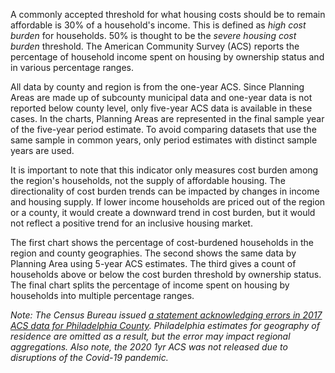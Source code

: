 A commonly accepted threshold for what housing costs should be to remain affordable is 30% of a household's income. This is defined as _high cost burden_ for households. 50% is thought to be the _severe housing cost burden_ threshold. The American Community Survey (ACS) reports the percentage of household income spent on housing by ownership status and in various percentage ranges.

All data by county and region is from the one-year ACS. Since Planning Areas are made up of subcounty municipal data and one-year data is not reported below county level, only five-year ACS data is available in these cases. In the charts, Planning Areas are represented in the final sample year of the five-year period estimate. To avoid comparing datasets that use the same sample in common years, only period estimates with distinct sample years are used.

It is important to note that this indicator only measures cost burden among the region's households, not the supply of affordable housing. The directionality of cost burden trends can be impacted by changes in income and housing supply. If lower income households are priced out of the region or a county, it would create a downward trend in cost burden, but it would not reflect a positive trend for an inclusive housing market.

The first chart shows the percentage of cost-burdened households in the region and county geographies. The second shows the same data by Planning Area using 5-year ACS estimates. The third gives a count of households above or below the cost burden threshold by ownership status. The final chart splits the percentage of income spent on housing by households into multiple percentage ranges.

_Note: The Census Bureau issued [a statement acknowledging errors in 2017 ACS data for Philadelphia County](https://www.census.gov/programs-surveys/acs/technical-documentation/errata/121.html). Philadelphia estimates for geography of residence are omitted as a result, but the error may impact regional aggregations. Also note, the 2020  1yr ACS was not released due to disruptions of the Covid-19 pandemic._